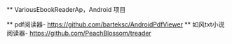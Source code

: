 ** VariousEbookReaderAp，Android 项目

** pdf阅读器- https://github.com/barteksc/AndroidPdfViewer
** 如风txt小说阅读器- https://github.com/PeachBlossom/treader